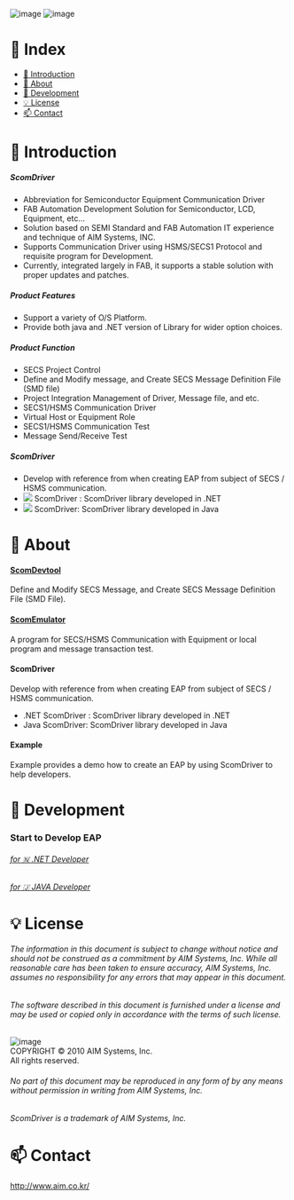 ![image](https://user-images.githubusercontent.com/102704655/161009152-fc89a509-deac-4bdf-b9f1-f252c892f646.png)
![image](https://user-images.githubusercontent.com/102704655/161009188-40bca8ea-5039-4174-9bff-25e8a5c5c993.png)


# 📌 Index
* [📖 Introduction](#-Introduction)
* [🔎 About](#-About)
* [📑 Development](#-Development)
* [💡 License](#-License)
* [📫 Contact](#-Contact)


# 📖 Introduction
##### ScomDriver 
* Abbreviation for Semiconductor Equipment Communication Driver
* FAB Automation Development Solution for Semiconductor, LCD, Equipment, etc…
* Solution based on SEMI Standard and FAB Automation IT experience and technique of AIM Systems, INC.
* Supports Communication Driver using HSMS/SECS1 Protocol and requisite program for Development.
* Currently, integrated largely in FAB, it supports a stable solution with proper updates and patches.

##### Product Features 
* Support a variety of O/S Platform.
* Provide both java and .NET version of Library for wider option choices.

##### Product Function
* SECS Project Control
* Define and Modify message, and Create SECS Message Definition File (SMD file)
* Project Integration Management of Driver, Message file, and etc.
* SECS1/HSMS Communication Driver
* Virtual Host or Equipment Role 
* SECS1/HSMS Communication Test 
* Message Send/Receive Test 

##### ScomDriver
* Develop with reference from when creating EAP from subject of SECS / HSMS communication.
* <img src="https://img.shields.io/badge/-C%23-000000?logo=Csharp&style=flat"> ScomDriver : ScomDriver library developed in .NET
* <img src="https://img.shields.io/badge/java-007396?style=for-the-badge&logo=java&logoColor=white"> ScomDriver: ScomDriver library developed in Java

# 🔎 About
#### [ScomDevtool](./documents/devtool.md)  
Define and Modify SECS Message, and Create SECS Message Definition File (SMD File).

#### [ScomEmulator](./documents/emulator.md)  
A program for SECS/HSMS Communication with Equipment or local program and message transaction test.

#### ScomDriver  
Develop with reference from when creating EAP from subject of SECS / HSMS communication.
* .NET ScomDriver : ScomDriver library developed in .NET
* Java ScomDriver: ScomDriver library developed in Java

#### Example  
Example provides a demo how to create an EAP by using ScomDriver to help developers.


# 📑 Development
### Start to Develop EAP  
###### [for 🇳  .NET Developer](./documents/dotnetdev.md)
###### [for 🇯  JAVA Developer](./documents/javadev.md)


# 💡 License
###### The information in this document is subject to change without notice and should not be construed as a commitment by AIM Systems, Inc. While all reasonable care has been taken to ensure accuracy, AIM Systems, Inc. assumes no responsibility for any errors that may appear in this document.
###### The software described in this document is furnished under a license and may be used or copied only in accordance with the terms of such license.

![image](https://user-images.githubusercontent.com/102704655/161007121-8da3684a-c5bc-4bc6-8247-6ea363a340eb.png)  
COPYRIGHT © 2010 AIM Systems, Inc.  
All rights reserved.

###### No part of this document may be reproduced in any form of by any means without permission in writing from AIM Systems, Inc.
###### ScomDriver is a trademark of AIM Systems, Inc.


# 📫 Contact
http://www.aim.co.kr/
